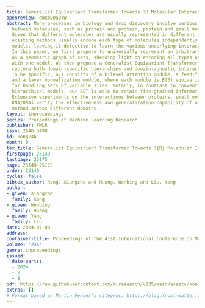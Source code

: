```yaml
---
title: Generalist Equivariant Transformer Towards 3D Molecular Interaction Learning
openreview: dWxb80a0TW
abstract: Many processes in biology and drug discovery involve various 3D interactions
  between molecules, such as protein and protein, protein and small molecule, etc.
  Given that different molecules are usually represented in different granularity,
  existing methods usually encode each type of molecules independently with different
  models, leaving it defective to learn the various underlying interaction physics.
  In this paper, we first propose to universally represent an arbitrary 3D complex
  as a geometric graph of sets, shedding light on encoding all types of molecules
  with one model. We then propose a Generalist Equivariant Transformer (GET) to effectively
  capture both domain-specific hierarchies and domain-agnostic interaction physics.
  To be specific, GET consists of a bilevel attention module, a feed-forward module
  and a layer normalization module, where each module is E(3) equivariant and specialized
  for handling sets of variable sizes. Notably, in contrast to conventional pooling-based
  hierarchical models, our GET is able to retain fine-grained information of all levels.
  Extensive experiments on the interactions between proteins, small molecules and
  RNA/DNAs verify the effectiveness and generalization capability of our proposed
  method across different domains.
layout: inproceedings
series: Proceedings of Machine Learning Research
publisher: PMLR
issn: 2640-3498
id: kong24b
month: 0
tex_title: Generalist Equivariant Transformer Towards 3{D} Molecular Interaction Learning
firstpage: 25149
lastpage: 25175
page: 25149-25175
order: 25149
cycles: false
bibtex_author: Kong, Xiangzhe and Huang, Wenbing and Liu, Yang
author:
- given: Xiangzhe
  family: Kong
- given: Wenbing
  family: Huang
- given: Yang
  family: Liu
date: 2024-07-08
address:
container-title: Proceedings of the 41st International Conference on Machine Learning
volume: '235'
genre: inproceedings
issued:
  date-parts:
  - 2024
  - 7
  - 8
pdf: https://raw.githubusercontent.com/mlresearch/v235/main/assets/kong24b/kong24b.pdf
extras: []
# Format based on Martin Fenner's citeproc: https://blog.front-matter.io/posts/citeproc-yaml-for-bibliographies/
---
```

